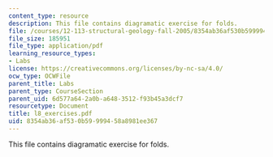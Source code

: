 ```yaml
---
content_type: resource
description: This file contains diagramatic exercise for folds.
file: /courses/12-113-structural-geology-fall-2005/8354ab36af530b59999458a8981ee367_l8_exercises.pdf
file_size: 185951
file_type: application/pdf
learning_resource_types:
- Labs
license: https://creativecommons.org/licenses/by-nc-sa/4.0/
ocw_type: OCWFile
parent_title: Labs
parent_type: CourseSection
parent_uid: 6d577a64-2a0b-a648-3512-f93b45a3dcf7
resourcetype: Document
title: l8_exercises.pdf
uid: 8354ab36-af53-0b59-9994-58a8981ee367
---
```

This file contains diagramatic exercise for folds.